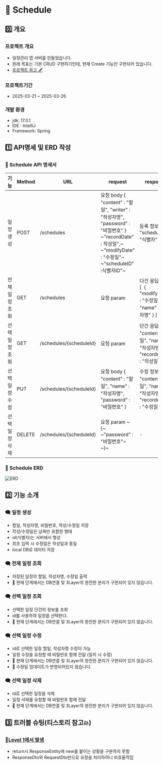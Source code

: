 # 📅 Schedule

## 0️⃣ 개요
### **프로젝트 개요**
- 일정관리 앱 서버를 만들었습니다.
- 원래 목표는 기본 CRUD 구현하기인데, 현재 Create 기능만 구현되어 있습니다.
- [프로젝트 회고 🖋️](https://aggeeeee.tistory.com/228 "트러블 슈팅 포함 상세 기록🖋️")
### **프로젝트기간**
- 2025-03-21 ~ 2025-03-26
### **개발 환경** 
- jdk: 17.0.1
- IDE : IntelliJ
- Framework: Spring


## 1️⃣ API명세 및 ERD 작성
### **📌 Schedule API 명세서**
| 기능 | Method | URL | request | response | 상태코드 |
| --- | --- | --- | --- | --- | --- |
| 일정 생성 | POST | /schedules | 요청 body   {   "content" : "할일",   "writer" : "작성자명",   "password" : "비밀번호"   }      ~"recordDate" : 작성일",~   ~"modifyDate" : "수정일"~   ~"scheduleID" :식별자ID"~       | 등록 정보   {   "scheduleID" : "식별자"   } | 200: 정상등록 |
| 전체 일정 조회 | GET | /schedules | 요청 param | 다건 응답 정보   \[    {   "modifyDate" : "수정일",   "name" : "작성자명"   }   \] | 200: 정상조회 |
| 선택 일정 조회 | GET | /schedules/{scheduleId} | 요청 param | 단건 응답 정보   {   "content" : "할일",   "name" : "작성자명",   "recordeDate" : "작성일"   } | 200: 정상조회 |
| 선택 일정 수정 | PUT | /schedules/{scheduleId} | 요청 body   {   "content" : "할일",   "name" : "작성자명",   "password" : "비밀번호"   } | 수정 정보   {   "content" : "할일",   "name" : "작성자명",   "recordeDate" : "수정일"   } | 200: 정상수정 |
| 선택 일정 삭제 | DELETE | /schedules/{scheduleId} | 요청 param   ~{~   ~"password" : "비밀번호"~   ~}~ | \- | 200: 정상삭제 |

### **📌 Schedule ERD**
![ERD](https://img1.daumcdn.net/thumb/R1280x0/?scode=mtistory2&fname=https%3A%2F%2Fblog.kakaocdn.net%2Fdn%2FbrQjA9%2FbtsMXwRqwb0%2FgXCOwH7AZm1r0bhoVyuTX0%2Fimg.png)

## 2️⃣ 기능 소개
### **🗨️ 일정 생성**
- 할일, 작성자명, 비밀번호, 작성/수정일 저장
- 작성/수정일은 날짜만 포함한 형태
- id(식별자)는 서버에서 형성
- 최초 입력 시 수정일은 작성일과 동일
- local DB로 데이터 저장

### **🗨️ 전체 일정 조회**
- 저장된 일정의 할일, 작성자명, 수정일 출력
- 📛 현재 단계에서는 DB연결 및 3Layer의 완전한 분리가 구현되어 있지 않습니다.

### **🗨️ 선택 일정 조회**
- 선택한 일정 단건의 정보를 조회
- id를 사용하여 일정을 선택한다.
- 📛 현재 단계에서는 DB연결 및 3Layer의 완전한 분리가 구현되어 있지 않습니다.

### **🗨️ 선택 일정 수정**
- id로 선택한 일정 할일, 작성자명 수정이 가능
- 일정 수정을 요청할 때 비밀번호 함께 전달 (일치 시 수정)
- 📛 현재 단계에서는 DB연결 및 3Layer의 완전한 분리가 구현되어 있지 않습니다.
- 📛 수정일 업데이트가 반영되어있지 않습니다.

### **🗨️ 선택 일정 삭제**
- id로 선택한 일정을 삭제
- 일정 삭제를 요청할 때 비밀번호 함께 전달
- 📛 현재 단계에서는 DB연결 및 3Layer의 완전한 분리가 구현되어 있지 않습니다.

## 3️⃣ 트러블 슈팅(티스토리 참고💥)
### 🔹[Level 1에서 발생](https://aggeeeee.tistory.com/216)   
- return시 ResponseEntity에 new를 붙이는 상황을 구분하지 못함
- ResponseDto와 RequestDto만으로 요청을 처리하려니 비효율적임
